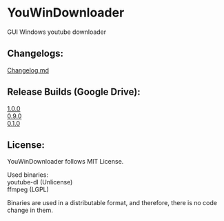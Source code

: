 # YouWinDownloader
GUI Windows youtube downloader

## Changelogs:
[Changelog.md](CHANGELOG.md)

## Release Builds (Google Drive):
[1.0.0](https://github.com/yjs990427/YouWinDownloader/releases/tag/1.0.0)  
[0.9.0](https://drive.google.com/drive/folders/0B5O1Xo-cXfjGZnloWTg3NTBVZE0?usp=sharing)  
[0.1.0](https://drive.google.com/open?id=0B38xbtSqqCpRWWhRcG04ZWNoVDA)

## License:  
YouWinDownloader follows MIT License.        

Used binaries:  
youtube-dl (Unlicense)  
ffmpeg (LGPL)  

Binaries are used in a distributable format, and therefore, there is no code change in them.  
